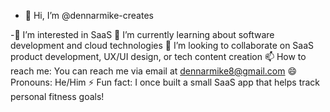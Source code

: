 - 👋 Hi, I’m @dennarmike-creates

-👀 I’m interested in SaaS
🌱 I’m currently learning about software development and cloud technologies
💞️ I’m looking to collaborate on SaaS product development, UX/UI design, or tech content creation
📫 How to reach me: You can reach me via email at dennarmike8@gmail.com 
😄 Pronouns: He/Him
⚡ Fun fact: I once built a small SaaS app that helps track personal fitness goals!

<!---
dennarmike-creates/dennarmike-creates is a ✨ special ✨ repository because its `README.md` (this file) appears on your GitHub profile.
You can click the Preview link to take a look at your changes.
--->
